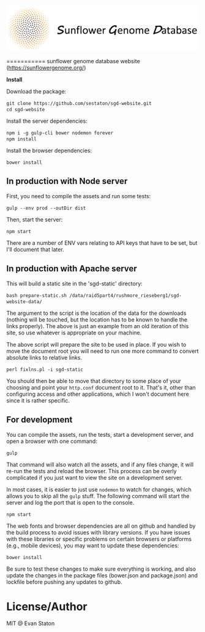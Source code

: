 ![SGD website](logo.png)

===========
sunflower genome database website (https://sunflowergenome.org/)

**Install**

Download the package:

    git clone https://github.com/sestaton/sgd-website.git
    cd sgd-website

Install the server dependencies:

    npm i -g gulp-cli bower nodemon forever
    npm install

Install the browser dependencies:

    bower install

## In production with Node server

First, you need to compile the assets and run some tests:
  
    gulp --env prod --outDir dist

Then, start the server:

    npm start

There are a number of ENV vars relating to API keys that have to be set, but I'll document that later.

## In production with Apache server

This will build a static site in the 'sgd-static' directory:

    bash prepare-static.sh /data/raid5part4/rushmore_rieseberg1/sgd-website-data/

The argument to the script is the location of the data for the downloads (nothing will be touched, but the location has to be known to handle the links properly). The above is just an example from an old iteration of this site, so use whatever is appropriate on your machine.

The above script will prepare the site to be used in place. If you wish to move the document root you will need to run one more command to convert absolute links to relative links.

    perl fixlns.pl -i sgd-static

You should then be able to move that directory to some place of your choosing and point your `http.conf` document root to it. That's it, other than configuring access and other applications, which I won't document here since it is rather specific.

## For development

You can compile the assets, run the tests, start a development server, and open a browser with one command:

    gulp

That command will also watch all the assets, and if any files change, it will re-run the tests and reload the browser. This process can be overly complicated if you just want to view the site on a development server. 

In most cases, it is easier to just use `nodemon` to watch for changes, which allows you to skip all the `gulp` stuff. The following command will start the server and log the port that is open to the console.

    npm start

The web fonts and browser dependencies are all on github and handled by the build process to avoid issues with library versions. If you have issues with these libraries or specific problems on certain browsers or platforms (e.g., mobile devices), you may want to update these dependencies:

    bower install

Be sure to test these changes to make sure everything is working, and also update the changes in the package files (bower.json and package.json) and lockfile before pushing any updates to github.

# License/Author

MIT @ Evan Staton
